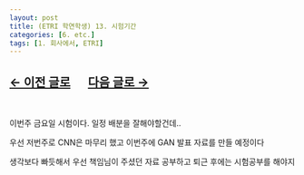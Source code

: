 ```yaml
---
layout: post
title: (ETRI 학연학생) 13. 시험기간
categories: [6. etc.]
tags: [1. 회사에서, ETRI]
---
```


## [←  이전 글로](https://maizer2.github.io/회사에서/2022/04/14/(ETRI-학연학생)-12.-PPT-제작.html) 　 [다음 글로 →](https://maizer2.github.io/회사에서/2022/04/23/(ETRI-학연학생)-14.-시험-끝.html)

<br/>

이번주 금요일 시험이다.  일정 배분을 잘해야할건데..

우선 저번주로 CNN은 마무리 했고 이번주에 GAN 발표 자료를 만들 예정이다

생각보다 빠듯해서 우선 책임님이 주셨던 자료 공부하고 퇴근 후에는 시험공부를 해야지